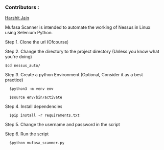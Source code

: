 ### Contributors : 
[Harshit Jain](https://github.com/cseharshit)

Mufasa Scanner is intended to automate the working of Nessus in Linux using Selenium Python.

Step 1. Clone the url (Ofcourse)

Step 2. Change the directory to the project directory  (Unless you know what you're doing)

    $cd nessus_auto/
    
Step 3. Create a python Environment (Optional, Consider it as a best practice)

      $python3 -m venv env
     
      $source env/bin/activate
      
Step 4. Install dependencies

      $pip install -r requirements.txt
 
Step 5. Change the username and password in the script

Step 6. Run the script

      $python mufasa_scanner.py
 
